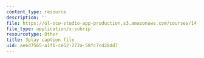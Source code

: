 ```yaml
---
content_type: resource
description: ''
file: https://ol-ocw-studio-app-production.s3.amazonaws.com/courses/14-772-development-economics-macroeconomics-spring-2013/ae6d7565a1f6ce52272a58fc7cd28dd7_M7zTtKAbRn4.srt
file_type: application/x-subrip
resourcetype: Other
title: 3play caption file
uid: ae6d7565-a1f6-ce52-272a-58fc7cd28dd7
---
```

